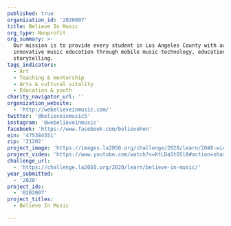 ```yaml
---
published: true
organization_id: '2020007'
title: Believe In Music
org_type: Nonprofit
org_summary: >-
  Our mission is to provide every student in Los Angeles County with access to
  innovative music education through mobile music technology, education and
  storytelling.
tags_indicators:
  - Art
  - Teaching & mentorship
  - Arts & cultural vitality
  - Education & youth
charity_navigator_url: ''
organization_website:
  - 'http://webelieveinmusic.com/'
twitter: '@believeinmusic5'
instagram: '@webelieveinmusic'
facebook: 'https://www.facebook.com/believehon'
ein: '475384551'
zip: '21202'
project_image: 'https://images.la2050.org/challenge/2020/learn/2048-wide/believe-in-music.jpg'
project_video: 'https://www.youtube.com/watch?v=KtLDaStOSl8#action=share'
challenge_url:
  - 'https://challenge.la2050.org/2020/learn/believe-in-music/'
year_submitted:
  - '2020'
project_ids:
  - '0202007'
project_titles:
  - Believe In Music

---
```

